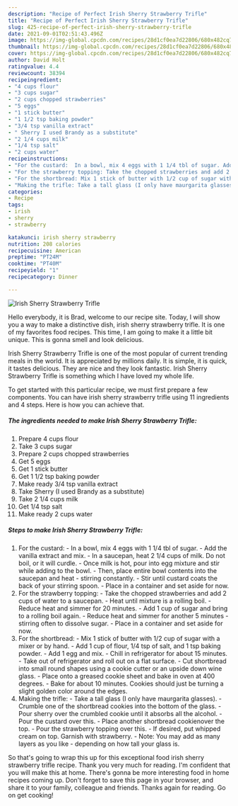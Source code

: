 ```yaml
---
description: "Recipe of Perfect Irish Sherry Strawberry Trifle"
title: "Recipe of Perfect Irish Sherry Strawberry Trifle"
slug: 425-recipe-of-perfect-irish-sherry-strawberry-trifle
date: 2021-09-01T02:51:43.496Z
image: https://img-global.cpcdn.com/recipes/28d1cf0ea7d22806/680x482cq70/irish-sherry-strawberry-trifle-recipe-main-photo.jpg
thumbnail: https://img-global.cpcdn.com/recipes/28d1cf0ea7d22806/680x482cq70/irish-sherry-strawberry-trifle-recipe-main-photo.jpg
cover: https://img-global.cpcdn.com/recipes/28d1cf0ea7d22806/680x482cq70/irish-sherry-strawberry-trifle-recipe-main-photo.jpg
author: David Holt
ratingvalue: 4.4
reviewcount: 38394
recipeingredient:
- "4 cups flour"
- "3 cups sugar"
- "2 cups chopped strawberries"
- "5 eggs"
- "1 stick butter"
- "1 1/2 tsp baking powder"
- "3/4 tsp vanilla extract"
- " Sherry I used Brandy as a substitute"
- "2 1/4 cups milk"
- "1/4 tsp salt"
- "2 cups water"
recipeinstructions:
- "For the custard:  In a bowl, mix 4 eggs with 1 1/4 tbl of sugar. Add the vanilla extract and mix. In a saucepan, heat 2 1/4 cups of milk. Do not boil, or it will curdle.  Once milk is hot, pour into egg mixture and stir while adding to the bowl.  Then, place entire bowl contents into the saucepan and heat - stirring constantly.  Stir until custard coats the back of your stirring spoon. Place in a container and set aside for now."
- "For the strawberry topping: Take the chopped strawberries and add 2 cups of water to a saucepan. Heat until mixture is a rolling boil.  Reduce heat and simmer for 20 minutes. Add 1 cup of sugar and bring to a rolling boil again.  Reduce heat and simmer for another 5 minutes - stirring often to dissolve sugar. Place in a container and set aside for now."
- "For the shortbread: Mix 1 stick of butter with 1/2 cup of sugar with a mixer or by hand. Add 1 cup of flour, 1/4 tsp of salt, and 1 tsp baking powder.  Add 1 egg and mix.  Chill in refrigerator for about 15 minutes. Take out of refrigerator and roll out on a flat surface.  Cut shortbread into small round shapes using a cookie cutter or an upside down wine glass. Place onto a greased cookie sheet and bake in oven at 400 degrees. Bake for about 10 minutes. Cookies should just be turning a slight golden color around the edges."
- "Making the trifle: Take a tall glass (I only have maurgarita glasses).  Crumble one of the shortbread cookies into the bottom of the glass. Pour sherry over the crumbled cookie until it absorbs all the alcohol. Pour the custard over this. Place another shortbread cookienover the top. Pour the strawberry topping over this. If desired, put whipped cream on top. Garnish with strawberry. Note: You may add as many layers as you like - depending on how tall your glass is."
categories:
- Recipe
tags:
- irish
- sherry
- strawberry

katakunci: irish sherry strawberry 
nutrition: 208 calories
recipecuisine: American
preptime: "PT24M"
cooktime: "PT40M"
recipeyield: "1"
recipecategory: Dinner

---
```



![Irish Sherry Strawberry Trifle](https://img-global.cpcdn.com/recipes/28d1cf0ea7d22806/680x482cq70/irish-sherry-strawberry-trifle-recipe-main-photo.jpg)

Hello everybody, it is Brad, welcome to our recipe site. Today, I will show you a way to make a distinctive dish, irish sherry strawberry trifle. It is one of my favorites food recipes. This time, I am going to make it a little bit unique. This is gonna smell and look delicious.

Irish Sherry Strawberry Trifle is one of the most popular of current trending meals in the world. It is appreciated by millions daily. It is simple, it is quick, it tastes delicious. They are nice and they look fantastic. Irish Sherry Strawberry Trifle is something which I have loved my whole life.




To get started with this particular recipe, we must first prepare a few components. You can have irish sherry strawberry trifle using 11 ingredients and 4 steps. Here is how you can achieve that.

<!--inarticleads1-->

##### The ingredients needed to make Irish Sherry Strawberry Trifle:

1. Prepare 4 cups flour
1. Take 3 cups sugar
1. Prepare 2 cups chopped strawberries
1. Get 5 eggs
1. Get 1 stick butter
1. Get 1 1/2 tsp baking powder
1. Make ready 3/4 tsp vanilla extract
1. Take  Sherry (I used Brandy as a substitute)
1. Take 2 1/4 cups milk
1. Get 1/4 tsp salt
1. Make ready 2 cups water




<!--inarticleads2-->

##### Steps to make Irish Sherry Strawberry Trifle:

1. For the custard:  - In a bowl, mix 4 eggs with 1 1/4 tbl of sugar. - Add the vanilla extract and mix. - In a saucepan, heat 2 1/4 cups of milk. Do not boil, or it will curdle.  - Once milk is hot, pour into egg mixture and stir while adding to the bowl.  - Then, place entire bowl contents into the saucepan and heat - stirring constantly.  - Stir until custard coats the back of your stirring spoon. - Place in a container and set aside for now.
1. For the strawberry topping: - Take the chopped strawberries and add 2 cups of water to a saucepan. - Heat until mixture is a rolling boil.  - Reduce heat and simmer for 20 minutes. - Add 1 cup of sugar and bring to a rolling boil again.  - Reduce heat and simmer for another 5 minutes - stirring often to dissolve sugar. - Place in a container and set aside for now.
1. For the shortbread: - Mix 1 stick of butter with 1/2 cup of sugar with a mixer or by hand. - Add 1 cup of flour, 1/4 tsp of salt, and 1 tsp baking powder.  - Add 1 egg and mix.  - Chill in refrigerator for about 15 minutes. - Take out of refrigerator and roll out on a flat surface.  - Cut shortbread into small round shapes using a cookie cutter or an upside down wine glass. - Place onto a greased cookie sheet and bake in oven at 400 degrees. - Bake for about 10 minutes. Cookies should just be turning a slight golden color around the edges.
1. Making the trifle: - Take a tall glass (I only have maurgarita glasses).  - Crumble one of the shortbread cookies into the bottom of the glass. - Pour sherry over the crumbled cookie until it absorbs all the alcohol. - Pour the custard over this. - Place another shortbread cookienover the top. - Pour the strawberry topping over this. - If desired, put whipped cream on top. Garnish with strawberry. - Note: You may add as many layers as you like - depending on how tall your glass is.




So that's going to wrap this up for this exceptional food irish sherry strawberry trifle recipe. Thank you very much for reading. I'm confident that you will make this at home. There's gonna be more interesting food in home recipes coming up. Don't forget to save this page in your browser, and share it to your family, colleague and friends. Thanks again for reading. Go on get cooking!
